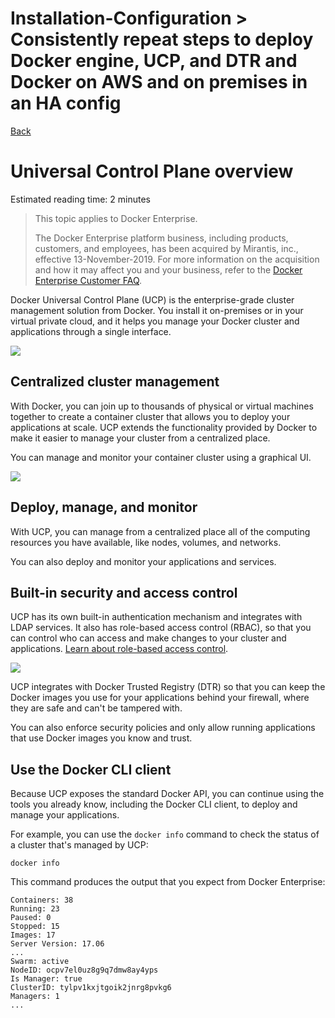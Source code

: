 # Installation-Configuration > Consistently​​ repeat​​ steps ​​to ​​deploy ​​Docker ​​​​engine, ​​UCP, ​​and ​​DTR and Docker ​​on ​​AWS ​​and ​​on premises ​​in ​​an​ ​HA ​​config


[Back](./ReadMe.md)

Universal Control Plane overview
================================

Estimated reading time: 2 minutes

> This topic applies to Docker Enterprise.
>
> The Docker Enterprise platform business, including products, customers, and employees, has been acquired by Mirantis, inc., effective 13-November-2019. For more information on the acquisition and how it may affect you and your business, refer to the [Docker Enterprise Customer FAQ](https://www.docker.com/faq-for-docker-enterprise-customers-and-partners).

Docker Universal Control Plane (UCP) is the enterprise-grade cluster management solution from Docker. You install it on-premises or in your virtual private cloud, and it helps you manage your Docker cluster and applications through a single interface.

![](https://docs.docker.com/ee/ucp/images/v32dashboard.png)

Centralized cluster management[](https://docs.docker.com/ee/ucp/#centralized-cluster-management)
------------------------------------------------------------------------------------------------

With Docker, you can join up to thousands of physical or virtual machines together to create a container cluster that allows you to deploy your applications at scale. UCP extends the functionality provided by Docker to make it easier to manage your cluster from a centralized place.

You can manage and monitor your container cluster using a graphical UI.

![](https://docs.docker.com/ee/ucp/images/v32nodes.png)

Deploy, manage, and monitor[](https://docs.docker.com/ee/ucp/#deploy-manage-and-monitor)
----------------------------------------------------------------------------------------

With UCP, you can manage from a centralized place all of the computing resources you have available, like nodes, volumes, and networks.

You can also deploy and monitor your applications and services.

Built-in security and access control[](https://docs.docker.com/ee/ucp/#built-in-security-and-access-control)
------------------------------------------------------------------------------------------------------------

UCP has its own built-in authentication mechanism and integrates with LDAP services. It also has role-based access control (RBAC), so that you can control who can access and make changes to your cluster and applications. [Learn about role-based access control](https://docs.docker.com/ee/ucp/authorization/).

![](https://docs.docker.com/ee/ucp/images/v32users.png)

UCP integrates with Docker Trusted Registry (DTR) so that you can keep the Docker images you use for your applications behind your firewall, where they are safe and can't be tampered with.

You can also enforce security policies and only allow running applications that use Docker images you know and trust.

Use the Docker CLI client[](https://docs.docker.com/ee/ucp/#use-the-docker-cli-client)
--------------------------------------------------------------------------------------

Because UCP exposes the standard Docker API, you can continue using the tools you already know, including the Docker CLI client, to deploy and manage your applications.

For example, you can use the `docker info` command to check the status of a cluster that's managed by UCP:

```
docker info

```

This command produces the output that you expect from Docker Enterprise:

```
Containers: 38
Running: 23
Paused: 0
Stopped: 15
Images: 17
Server Version: 17.06
...
Swarm: active
NodeID: ocpv7el0uz8g9q7dmw8ay4yps
Is Manager: true
ClusterID: tylpv1kxjtgoik2jnrg8pvkg6
Managers: 1
...
```